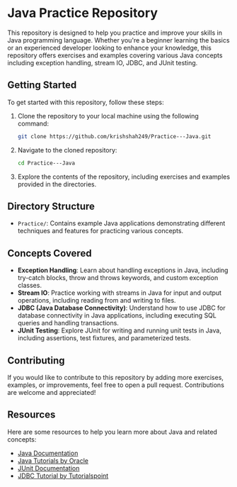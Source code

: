 # Java Practice Repository

This repository is designed to help you practice and improve your skills in Java programming language. Whether you're a beginner learning the basics or an experienced developer looking to enhance your knowledge, this repository offers exercises and examples covering various Java concepts including exception handling, stream IO, JDBC, and JUnit testing.

## Getting Started

To get started with this repository, follow these steps:

1. Clone the repository to your local machine using the following command:

    ```bash
    git clone https://github.com/krishshah249/Practice---Java.git
    ```

2. Navigate to the cloned repository:

    ```bash
    cd Practice---Java
    ```

3. Explore the contents of the repository, including exercises and examples provided in the directories.

## Directory Structure

- `Practice/`: Contains example Java applications demonstrating different techniques and features for practicing various concepts.

## Concepts Covered

- **Exception Handling**: Learn about handling exceptions in Java, including try-catch blocks, throw and throws keywords, and custom exception classes.
- **Stream IO**: Practice working with streams in Java for input and output operations, including reading from and writing to files.
- **JDBC (Java Database Connectivity)**: Understand how to use JDBC for database connectivity in Java applications, including executing SQL queries and handling transactions.
- **JUnit Testing**: Explore JUnit for writing and running unit tests in Java, including assertions, test fixtures, and parameterized tests.

## Contributing

If you would like to contribute to this repository by adding more exercises, examples, or improvements, feel free to open a pull request. Contributions are welcome and appreciated!

## Resources

Here are some resources to help you learn more about Java and related concepts:

- [Java Documentation](https://docs.oracle.com/en/java/)
- [Java Tutorials by Oracle](https://docs.oracle.com/javase/tutorial/)
- [JUnit Documentation](https://junit.org/junit5/docs/current/user-guide/)
- [JDBC Tutorial by Tutorialspoint](https://www.tutorialspoint.com/jdbc/index.htm)
